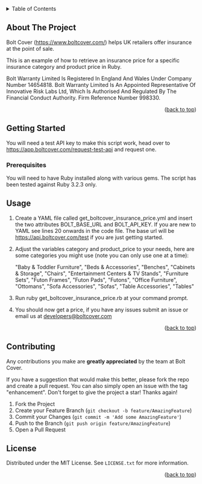<a id="readme-top"></a>

<!-- TABLE OF CONTENTS -->
<details>
  <summary>Table of Contents</summary>
  <ol>
    <li>
      <a href="#about-the-project">About The Project</a>
    </li>
    <li>
      <a href="#getting-started">Getting Started</a>
      <ul>
        <li><a href="#prerequisites">Prerequisites</a></li>
      </ul>
    </li>
    <li><a href="#contributing">Contributing</a></li>
    <li><a href="#license">License</a></li>
  </ol>
</details>

<!-- ABOUT THE PROJECT -->
## About The Project

Bolt Cover (https://www.boltcover.com/) helps UK retailers offer insurance at the point of sale.

This is an example of how to retrieve an insurance price for a specific insurance category and product price in Ruby.

Bolt Warranty Limited Is Registered In England And Wales Under Company Number 14654818. Bolt Warranty Limited Is An Appointed Representative Of Innovative Risk Labs Ltd, Which Is Authorised And Regulated By The Financial Conduct Authority. Firm Reference Number 998330.

<p align="right">(<a href="#readme-top">back to top</a>)</p>


<!-- GETTING STARTED -->
## Getting Started

You will need a test API key to make this script work, head over to https://app.boltcover.com/request-test-api and request one.

### Prerequisites

You will need to have Ruby installed along with various gems.  The script has been tested against Ruby 3.2.3 only.

## Usage

1. Create a YAML file called get_boltcover_insurance_price.yml and insert the two attributes BOLT_BASE_URL and BOLT_API_KEY. If you are new to YAML see lines 20 onwards in the code file.  The base url will be https://api.boltcover.com/test if you are just getting started.
2. Adjust the variables category and product_price to your needs, here are some categories you might use (note you can only use one at a time):

   "Baby & Toddler Furniture", "Beds & Accessories", "Benches", "Cabinets & Storage", "Chairs", "Entertainment Centers & TV Stands", "Furniture Sets", "Futon Frames", "Futon Pads", "Futons", "Office Furniture", "Ottomans", "Sofa Accessories", "Sofas", "Table Accessories", "Tables"
3. Run ruby get_boltcover_insurance_price.rb at your command prompt.
4. You should now get a price, if you have any issues submit an issue or email us at developers@boltcover.com
<p align="right">(<a href="#readme-top">back to top</a>)</p>


<!-- CONTRIBUTING -->
## Contributing

Any contributions you make are **greatly appreciated** by the team at Bolt Cover.

If you have a suggestion that would make this better, please fork the repo and create a pull request. You can also simply open an issue with the tag "enhancement".
Don't forget to give the project a star! Thanks again!

1. Fork the Project
2. Create your Feature Branch (`git checkout -b feature/AmazingFeature`)
3. Commit your Changes (`git commit -m 'Add some AmazingFeature'`)
4. Push to the Branch (`git push origin feature/AmazingFeature`)
5. Open a Pull Request

<!-- LICENSE -->
## License

Distributed under the MIT License. See `LICENSE.txt` for more information.

<p align="right">(<a href="#readme-top">back to top</a>)</p>



